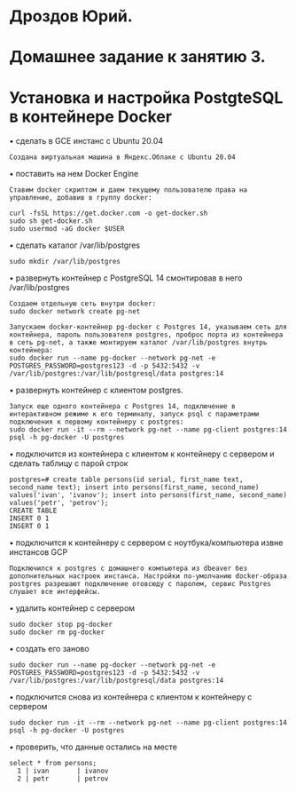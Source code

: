 # Дроздов Юрий.
# Домашнее задание к занятию 3.
# Установка и настройка PostgteSQL в контейнере Docker


• сделать в GCE инстанс с Ubuntu 20.04

    Создана виртуальная машина в Яндекс.Облаке с Ubuntu 20.04


• поставить на нем Docker Engine

    Ставим docker скриптом и даем текущему пользователю права на управление, добавив в группу docker:
    
    curl -fsSL https://get.docker.com -o get-docker.sh
    sudo sh get-docker.sh
    sudo usermod -aG docker $USER


• сделать каталог /var/lib/postgres

    sudo mkdir /var/lib/postgres


• развернуть контейнер с PostgreSQL 14 смонтировав в него /var/lib/postgres

    Создаем отдельную сеть внутри docker:
    sudo docker network create pg-net

    Запускаем docker-контейнер pg-docker c Postgres 14, указываем сеть для контейнера, пароль пользователя postgres, проброс порта из контейнера в сеть pg-net, а также монтируем каталог /var/lib/postgres внутрь контейнера:
    sudo docker run --name pg-docker --network pg-net -e POSTGRES_PASSWORD=postgres123 -d -p 5432:5432 -v /var/lib/postgres:/var/lib/postgresql/data postgres:14


• развернуть контейнер с клиентом postgres.

    Запуск еще одного контейнера с Postgres 14, подключение в интерактивном режиме к его терминалу, запуск psql с параметрами подключения к первому контейнеру с postgres:
    sudo docker run -it --rm --network pg-net --name pg-client postgres:14 psql -h pg-docker -U postgres
    

• подключится из контейнера с клиентом к контейнеру с сервером и сделать
таблицу с парой строк

    postgres=# create table persons(id serial, first_name text, second_name text); insert into persons(first_name, second_name) values('ivan', 'ivanov'); insert into persons(first_name, second_name) values('petr', 'petrov');
    CREATE TABLE
    INSERT 0 1
    INSERT 0 1


• подключится к контейнеру с сервером с ноутбука/компьютера извне инстансов GCP

    Подключился к postgres с домашнего компьютера из dbeaver без дополнительных настроек инстанса. Настройки по-умолчанию docker-образа postgres разрешают подключение отовсюду с паролем, сервис Postgres слушает все интерфейсы.


• удалить контейнер с сервером

    sudo docker stop pg-docker
    sudo docker rm pg-docker


• создать его заново

    sudo docker run --name pg-docker --network pg-net -e POSTGRES_PASSWORD=postgres123 -d -p 5432:5432 -v /var/lib/postgres:/var/lib/postgresql/data postgres:14
    

• подключится снова из контейнера с клиентом к контейнеру с сервером

    sudo docker run -it --rm --network pg-net --name pg-client postgres:14 psql -h pg-docker -U postgres


• проверить, что данные остались на месте

    select * from persons;
      1 | ivan       | ivanov
      2 | petr       | petrov
